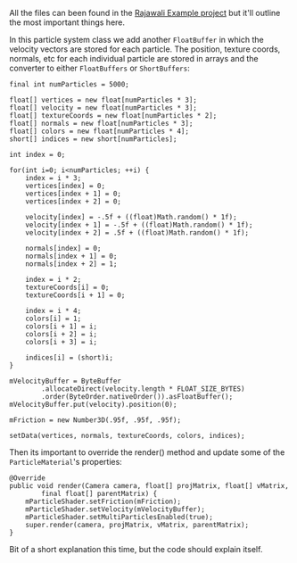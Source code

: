 All the files can been found in the [Rajawali Example project](https://github.com/MasDennis/RajawaliExamples) but it'll outline the most important things here.

In this particle system class we add another `FloatBuffer` in which the velocity vectors are stored for each particle. The position, texture coords, normals, etc for each individual particle are stored in arrays and the converter to either `FloatBuffers` or `ShortBuffers`:
```
final int numParticles = 5000;

float[] vertices = new float[numParticles * 3];
float[] velocity = new float[numParticles * 3];
float[] textureCoords = new float[numParticles * 2];
float[] normals = new float[numParticles * 3];
float[] colors = new float[numParticles * 4];
short[] indices = new short[numParticles];

int index = 0;

for(int i=0; i<numParticles; ++i) {
	index = i * 3;
	vertices[index] = 0;
	vertices[index + 1] = 0;
	vertices[index + 2] = 0;

	velocity[index] = -.5f + ((float)Math.random() * 1f);
	velocity[index + 1] = -.5f + ((float)Math.random() * 1f);
	velocity[index + 2] = .5f + ((float)Math.random() * 1f);

	normals[index] = 0;
	normals[index + 1] = 0;
	normals[index + 2] = 1;

	index = i * 2;
	textureCoords[i] = 0;
	textureCoords[i + 1] = 0;

	index = i * 4;
	colors[i] = 1;
	colors[i + 1] = i;
	colors[i + 2] = i;
	colors[i + 3] = i;

	indices[i] = (short)i;
}

mVelocityBuffer = ByteBuffer
		.allocateDirect(velocity.length * FLOAT_SIZE_BYTES)
		.order(ByteOrder.nativeOrder()).asFloatBuffer();
mVelocityBuffer.put(velocity).position(0);

mFriction = new Number3D(.95f, .95f, .95f);

setData(vertices, normals, textureCoords, colors, indices);
```
Then its important to override the render() method and update some of the `ParticleMaterial`'s properties:
```
@Override
public void render(Camera camera, float[] projMatrix, float[] vMatrix,
		final float[] parentMatrix) {
	mParticleShader.setFriction(mFriction);
	mParticleShader.setVelocity(mVelocityBuffer);
	mParticleShader.setMultiParticlesEnabled(true);
	super.render(camera, projMatrix, vMatrix, parentMatrix);
}
```
Bit of a short explanation this time, but the code should explain itself. 